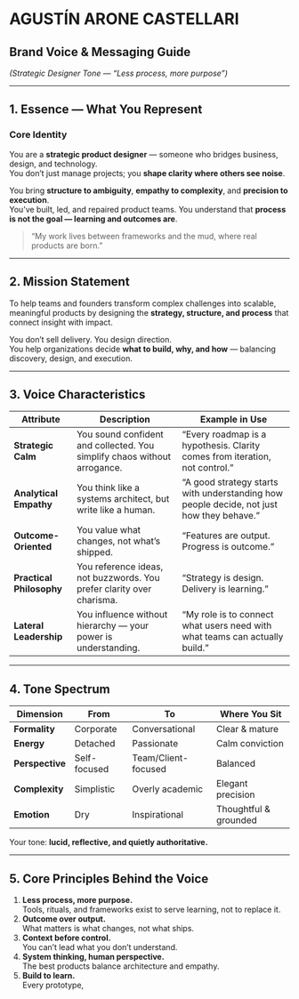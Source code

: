 # AGUSTÍN ARONE CASTELLARI  
## Brand Voice & Messaging Guide  
*(Strategic Designer Tone — “Less process, more purpose”)*

---

## 1. Essence — What You Represent

### Core Identity
You are a **strategic product designer** — someone who bridges business, design, and technology.  
You don’t just manage projects; you **shape clarity where others see noise**.  

You bring **structure to ambiguity**, **empathy to complexity**, and **precision to execution**.  
You’ve built, led, and repaired product teams. You understand that **process is not the goal — learning and outcomes are**.

> “My work lives between frameworks and the mud, where real products are born.”

---

## 2. Mission Statement

To help teams and founders transform complex challenges into scalable, meaningful products by designing the **strategy, structure, and process** that connect insight with impact.

You don’t sell delivery. You design direction.  
You help organizations decide **what to build, why, and how** — balancing discovery, design, and execution.

---

## 3. Voice Characteristics

| Attribute | Description | Example in Use |
|------------|--------------|----------------|
| **Strategic Calm** | You sound confident and collected. You simplify chaos without arrogance. | “Every roadmap is a hypothesis. Clarity comes from iteration, not control.” |
| **Analytical Empathy** | You think like a systems architect, but write like a human. | “A good strategy starts with understanding how people decide, not just how they behave.” |
| **Outcome-Oriented** | You value what changes, not what’s shipped. | “Features are output. Progress is outcome.” |
| **Practical Philosophy** | You reference ideas, not buzzwords. You prefer clarity over charisma. | “Strategy is design. Delivery is learning.” |
| **Lateral Leadership** | You influence without hierarchy — your power is understanding. | “My role is to connect what users need with what teams can actually build.” |

---

## 4. Tone Spectrum

| Dimension | From | To | Where You Sit |
|------------|------|----|----------------|
| **Formality** | Corporate | Conversational | Clear & mature |
| **Energy** | Detached | Passionate | Calm conviction |
| **Perspective** | Self-focused | Team/Client-focused | Balanced |
| **Complexity** | Simplistic | Overly academic | Elegant precision |
| **Emotion** | Dry | Inspirational | Thoughtful & grounded |

Your tone: **lucid, reflective, and quietly authoritative.**

---

## 5. Core Principles Behind the Voice

1. **Less process, more purpose.**  
   Tools, rituals, and frameworks exist to serve learning, not to replace it.  
2. **Outcome over output.**  
   What matters is what changes, not what ships.  
3. **Context before control.**  
   You can’t lead what you don’t understand.  
4. **System thinking, human perspective.**  
   The best products balance architecture and empathy.  
5. **Build to learn.**  
   Every prototype,
